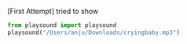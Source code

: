 [First Attempt]
tried to show 

```py
from playsound import playsound
playsound("/Users/anju/Downloads/cryingbaby.mp3")
```

